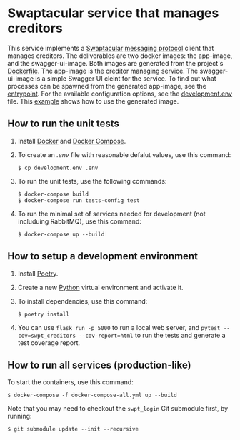 Swaptacular service that manages creditors
==========================================

This service implements a
[Swaptacular](https://swaptacular.github.io/overview) [messaging
protocol](https://github.com/swaptacular/swpt_accounts/blob/master/protocol.rst)
client that manages creditors. The deliverables are two docker images:
the app-image, and the swagger-ui-image. Both images are generated
from the project's [Dockerfile](../master/Dockerfile). The app-image
is the creditor managing service. The swagger-ui-image is a simple
Swagger UI cleint for the service. To find out what processes can be
spawned from the generated app-image, see the
[entrypoint](../master/docker/entrypoint.sh). For the available
configuration options, see the
[development.env](../master/development.env) file.  This
[example](../master/docker-compose-all.yml) shows how to use the
generated image.


How to run the unit tests
-------------------------

1.  Install [Docker](https://docs.docker.com/) and [Docker
    Compose](https://docs.docker.com/compose/).

2.  To create an *.env* file with reasonable defalut values, use this
    command:

        $ cp development.env .env

3.  To run the unit tests, use the following commands:

        $ docker-compose build
        $ docker-compose run tests-config test

4.  To run the minimal set of services needed for development (not
    includuing RabbitMQ), use this command:

        $ docker-compose up --build


How to setup a development environment
--------------------------------------

1.  Install [Poetry](https://poetry.eustace.io/docs/).

2.  Create a new [Python](https://docs.python.org/) virtual
    environment and activate it.

3.  To install dependencies, use this command:

        $ poetry install

4.  You can use `flask run -p 5000` to run a local web server, and
    `pytest --cov=swpt_creditors --cov-report=html` to run the tests
    and generate a test coverage report.


How to run all services (production-like)
-----------------------------------------

To start the containers, use this command:

    $ docker-compose -f docker-compose-all.yml up --build

Note that you may need to checkout the `swpt_login` Git submodule
first, by running:

    $ git submodule update --init --recursive
